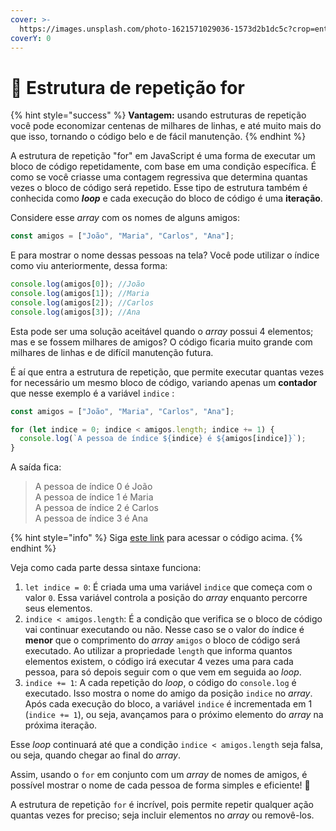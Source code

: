 ```yaml
---
cover: >-
  https://images.unsplash.com/photo-1621571029036-1573d2b1dc5c?crop=entropy&cs=srgb&fm=jpg&ixid=M3wxOTcwMjR8MHwxfHNlYXJjaHwxfHxzZXF1ZW5jZXxlbnwwfHx8fDE2OTA3NDMzNDN8MA&ixlib=rb-4.0.3&q=85
coverY: 0
---
```


# 🔄 Estrutura de repetição for

{% hint style="success" %}
**Vantagem:** usando estruturas de repetição você pode economizar centenas de milhares de linhas, e até muito mais do que isso, tornando o código belo e de fácil manutenção.
{% endhint %}

A estrutura de repetição "for" em JavaScript é uma forma de executar um bloco de código repetidamente, com base em uma condição específica. É como se você criasse uma contagem regressiva que determina quantas vezes o bloco de código será repetido. Esse tipo de estrutura também é conhecida como _**loop**_ e cada execução do bloco de código é uma **iteração**.

Considere esse _array_ com os nomes de alguns amigos:

```javascript
const amigos = ["João", "Maria", "Carlos", "Ana"];
```

E para mostrar o nome dessas pessoas na tela? Você pode utilizar o índice como viu anteriormente, dessa forma:

```javascript
console.log(amigos[0]); //João
console.log(amigos[1]); //Maria
console.log(amigos[2]); //Carlos
console.log(amigos[3]); //Ana
```

Esta pode ser uma solução aceitável quando o _array_ possui 4 elementos; mas e se fossem milhares de amigos? O código ficaria muito grande com milhares de linhas e de difícil manutenção futura.

É aí que entra a estrutura de repetição, que permite executar quantas vezes for necessário um mesmo bloco de código, variando apenas um **contador** que nesse exemplo é a variável `indice` :

```javascript
const amigos = ["João", "Maria", "Carlos", "Ana"];

for (let indice = 0; indice < amigos.length; indice += 1) {
  console.log(`A pessoa de índice ${indice} é ${amigos[indice]}`);
}
```

A saída fica:

> A pessoa de índice 0 é João\
> A pessoa de índice 1 é Maria\
> A pessoa de índice 2 é Carlos\
> A pessoa de índice 3 é Ana

{% hint style="info" %}
Siga [este link](https://coolfee.github.io/#%7B%22code%22%3A%22const%20amigos%20%3D%20%5B%5C%22Jo%C3%A3o%5C%22%2C%20%5C%22Maria%5C%22%2C%20%5C%22Carlos%5C%22%2C%20%5C%22Ana%5C%22%5D%3B%5Cn%5Cnfor%20\(let%20indice%20%3D%200%3B%20indice%20%3C%20amigos.length%3B%20indice%20%2B%3D%201\)%20%7B%5Cn%20%20console.log\(%60A%20pessoa%20de%20%C3%ADndice%20%24%7Bindice%7D%20%C3%A9%20%24%7Bamigos%5Bindice%5D%7D%60\)%3B%5Cn%7D%22%2C%22tests%22%3A%22%22%7D) para acessar o código acima.
{% endhint %}

Veja como cada parte dessa sintaxe funciona:

1. `let indice = 0`: É criada uma uma variável `indice` que começa com o valor `0`. Essa variável controla a posição do _array_ enquanto percorre seus elementos.
2. `indice < amigos.length`: É a condição que verifica se o bloco de código vai continuar executando ou não. Nesse caso se o valor do índice é **menor** que o comprimento do _array_ `amigos` o bloco de código será executado. Ao utilizar a propriedade `length` que informa quantos elementos existem, o código irá executar 4 vezes uma para cada pessoa, para só depois seguir com o que vem em seguida ao _loop_.
3. `indice += 1`: A cada repetição do _loop_, o código do `console.log` é executado. Isso mostra o nome do amigo da posição `indice` no _array_. Após cada execução do bloco, a variável `indice` é incrementada em 1 (`indice += 1`), ou seja, avançamos para o próximo elemento do _array_ na próxima iteração.

Esse _loop_ continuará até que a condição `indice < amigos.length` seja falsa, ou seja, quando chegar ao final do _array_.

Assim, usando o `for` em conjunto com um _array_ de nomes de amigos, é possível mostrar o nome de cada pessoa de forma simples e eficiente! 🎉

A estrutura de repetição `for` é incrível, pois permite repetir qualquer ação quantas vezes for preciso; seja incluir elementos no _array_ ou removê-los.
